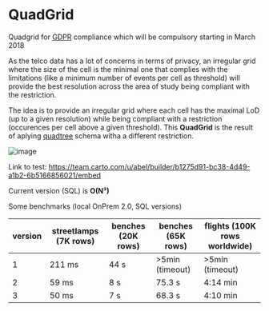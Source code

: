 # QuadGrid
Quadgrid for [GDPR](http://www.eugdpr.org/) compliance which will be compulsory starting in March 2018

As the telco data has a lot of concerns in terms of privacy, an irregular grid where the size of the cell is the minimal one that complies with the limitations (like a minimum number of events per cell as threshold) will provide the best resolution across the area of study being compliant with the restriction.

The idea is to provide an irregular grid where each cell has the maximal LoD (up to a given resolution) while being compliant with a restriction (occurences per cell above a given threshold). This **QuadGrid** is the result of aplying [quadtree](https://en.wikipedia.org/wiki/Quadtree) schema witha a different restriction.

![image](https://user-images.githubusercontent.com/9017165/31018568-ecf6c8e8-a52c-11e7-95b7-b358aff06839.png)

Link to test:  https://team.carto.com/u/abel/builder/b1275d91-bc38-4d49-a1b2-6b5166856021/embed

Current version (SQL) is **O(N³)**

Some benchmarks (local OnPrem 2.0, SQL versions)

|  version | streetlamps (7K rows)   | benches (20K rows)   |   benches (65K rows)   |  flights (100K rows worldwide) |
|---|---|---|---|---|
| 1 | 211 ms  | 44 s  | >5min (timeout)  |  >5min (timeout)  |
| 2  | 59 ms | 8 s | 75.3 s  | 4:14 min  |
| 3  | 50 ms | 7 s | 68.3 s  |  4:10 min  |
